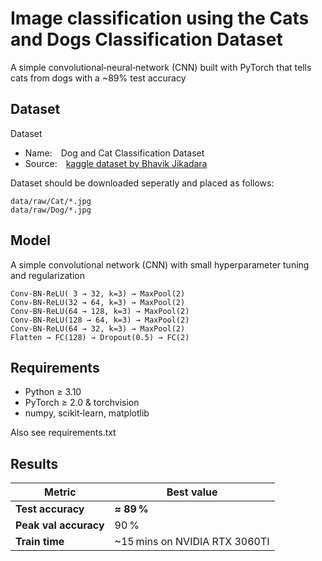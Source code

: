 # Image classification using the Cats and Dogs Classification Dataset
A simple convolutional‐neural‑network (CNN) built with PyTorch that tells cats from dogs with a ~89% test accuracy


## Dataset
Dataset
- Name: Dog and Cat Classification Dataset
- Source: [kaggle dataset by Bhavik Jikadara](https://www.kaggle.com/datasets/bhavikjikadara/dog-and-cat-classification-dataset/data) 

Dataset should be downloaded seperatly and placed as follows:
   ```
   data/raw/Cat/*.jpg
   data/raw/Dog/*.jpg
   ```

## Model
A simple convolutional network (CNN) with small hyperparameter tuning and regularization

```text
Conv‑BN‑ReLU( 3 → 32, k=3) → MaxPool(2)
Conv‑BN‑ReLU(32 → 64, k=3) → MaxPool(2)
Conv‑BN‑ReLU(64 → 128, k=3) → MaxPool(2)
Conv‑BN‑ReLU(128 → 64, k=3) → MaxPool(2)
Conv‑BN‑ReLU(64 → 32, k=3) → MaxPool(2)
Flatten → FC(128) → Dropout(0.5) → FC(2)
```


## Requirements
- Python ≥ 3.10
- PyTorch ≥ 2.0 & torchvision
- numpy, scikit‑learn, matplotlib

Also see requirements.txt


## Results

| Metric                | Best value                    |
| --------------------- | ----------------------------- |
| **Test accuracy**     | **≈ 89 %**                    |
| **Peak val accuracy** | 90 %                          |
| **Train time**        | \~15 mins on NVIDIA RTX 3060TI |
